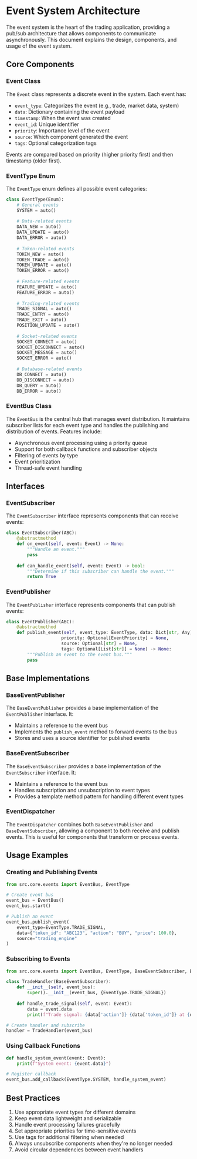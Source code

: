 # Event System Architecture

The event system is the heart of the trading application, providing a pub/sub architecture that allows components to communicate asynchronously. This document explains the design, components, and usage of the event system.

## Core Components

### Event Class

The `Event` class represents a discrete event in the system. Each event has:

- `event_type`: Categorizes the event (e.g., trade, market data, system)
- `data`: Dictionary containing the event payload
- `timestamp`: When the event was created
- `event_id`: Unique identifier
- `priority`: Importance level of the event
- `source`: Which component generated the event
- `tags`: Optional categorization tags

Events are compared based on priority (higher priority first) and then timestamp (older first).

### EventType Enum

The `EventType` enum defines all possible event categories:

```python
class EventType(Enum):
    # General events
    SYSTEM = auto()
    
    # Data-related events
    DATA_NEW = auto()
    DATA_UPDATE = auto()
    DATA_ERROR = auto()
    
    # Token-related events
    TOKEN_NEW = auto()
    TOKEN_TRADE = auto()
    TOKEN_UPDATE = auto()
    TOKEN_ERROR = auto()
    
    # Feature-related events
    FEATURE_UPDATE = auto()
    FEATURE_ERROR = auto()
    
    # Trading-related events
    TRADE_SIGNAL = auto()
    TRADE_ENTRY = auto()
    TRADE_EXIT = auto()
    POSITION_UPDATE = auto()
    
    # Socket-related events
    SOCKET_CONNECT = auto()
    SOCKET_DISCONNECT = auto()
    SOCKET_MESSAGE = auto()
    SOCKET_ERROR = auto()
    
    # Database-related events
    DB_CONNECT = auto()
    DB_DISCONNECT = auto()
    DB_QUERY = auto()
    DB_ERROR = auto()
```

### EventBus Class

The `EventBus` is the central hub that manages event distribution. It maintains subscriber lists for each event type and handles the publishing and distribution of events. Features include:

- Asynchronous event processing using a priority queue
- Support for both callback functions and subscriber objects
- Filtering of events by type
- Event prioritization
- Thread-safe event handling

## Interfaces

### EventSubscriber

The `EventSubscriber` interface represents components that can receive events:

```python
class EventSubscriber(ABC):
    @abstractmethod
    def on_event(self, event: Event) -> None:
        """Handle an event."""
        pass
        
    def can_handle_event(self, event: Event) -> bool:
        """Determine if this subscriber can handle the event."""
        return True
```

### EventPublisher

The `EventPublisher` interface represents components that can publish events:

```python
class EventPublisher(ABC):
    @abstractmethod
    def publish_event(self, event_type: EventType, data: Dict[str, Any], 
                     priority: Optional[EventPriority] = None, 
                     source: Optional[str] = None,
                     tags: Optional[List[str]] = None) -> None:
        """Publish an event to the event bus."""
        pass
```

## Base Implementations

### BaseEventPublisher

The `BaseEventPublisher` provides a base implementation of the `EventPublisher` interface. It:

- Maintains a reference to the event bus
- Implements the `publish_event` method to forward events to the bus
- Stores and uses a source identifier for published events

### BaseEventSubscriber

The `BaseEventSubscriber` provides a base implementation of the `EventSubscriber` interface. It:

- Maintains a reference to the event bus
- Handles subscription and unsubscription to event types
- Provides a template method pattern for handling different event types

### EventDispatcher

The `EventDispatcher` combines both `BaseEventPublisher` and `BaseEventSubscriber`, allowing a component to both receive and publish events. This is useful for components that transform or process events.

## Usage Examples

### Creating and Publishing Events

```python
from src.core.events import EventBus, EventType

# Create event bus
event_bus = EventBus()
event_bus.start()

# Publish an event
event_bus.publish_event(
    event_type=EventType.TRADE_SIGNAL,
    data={"token_id": "ABC123", "action": "BUY", "price": 100.0},
    source="trading_engine"
)
```

### Subscribing to Events

```python
from src.core.events import EventBus, EventType, BaseEventSubscriber, Event

class TradeHandler(BaseEventSubscriber):
    def __init__(self, event_bus):
        super().__init__(event_bus, {EventType.TRADE_SIGNAL})
        
    def handle_trade_signal(self, event: Event):
        data = event.data
        print(f"Trade signal: {data['action']} {data['token_id']} at {data['price']}")

# Create handler and subscribe
handler = TradeHandler(event_bus)
```

### Using Callback Functions

```python
def handle_system_event(event: Event):
    print(f"System event: {event.data}")

# Register callback
event_bus.add_callback(EventType.SYSTEM, handle_system_event)
```

## Best Practices

1. Use appropriate event types for different domains
2. Keep event data lightweight and serializable
3. Handle event processing failures gracefully
4. Set appropriate priorities for time-sensitive events
5. Use tags for additional filtering when needed
6. Always unsubscribe components when they're no longer needed
7. Avoid circular dependencies between event handlers